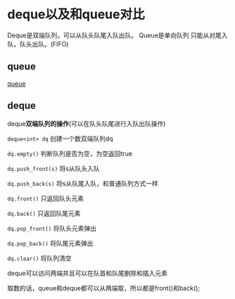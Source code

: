 # deque以及和queue对比

Deque是双端队列，可以从队头队尾入队出队。 
Queue是单向队列 只能从对尾入队，队头出队。(FIFO)

## queue
[queue](queue.md)


## deque

deque**双端队列的操作**(可以在队头队尾进行入队出队操作)

`deque<int> dq` 创建一个数双端队列dq

`dq.empty()` 判断队列是否为空，为空返回true

`dq.push_front(s)` 将s从队头入队

`dq.push_back(s)` 将s从队尾入队，和普通队列方式一样

`dq.front()` 只返回队头元素

`dq.back()` 只返回队尾元素

`dq.pop_front()` 将队头元素弹出

`dq.pop_back()` 将队尾元素弹出

`dq.clear()` 将队列清空

deque可以访问两端并且可以在队首和队尾删除和插入元素

取数的话，queue和deque都可以从两端取，所以都是front()和back();